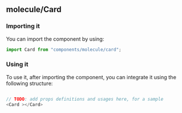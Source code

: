 ## molecule/Card

<!-- TODO: add a description here! -->

### Importing it

You can import the component by using:

```js
import Card from "components/molecule/card";
```

### Using it

To use it, after importing the component, you can integrate it using the following structure:

```js

// TODO: add props definitions and usages here, for a sample
<Card ></Card>

```